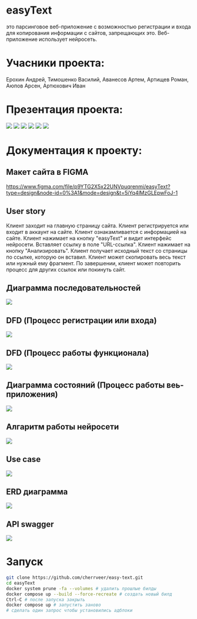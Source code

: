# easyText
это парсинговое веб-приложение с возможностью регистрации и входа для копирования информации с сайтов, запрещающих это. Веб-приложение использует нейросеть.

# Учасники проекта: 
Ерохин Андрей, Тимошенко Василий, Аванесов Артем, Артищев Роман, Аюпов Арсен, Артюхович Иван

# Презентация проекта:
![](readme_assets/1.png)
![](readme_assets/2.png)
![](readme_assets/3.png)
![](readme_assets/4.png)
![](readme_assets/5.png)
![](readme_assets/6.png)

# Документация к проекту:

## Макет сайта в FIGMA
https://www.figma.com/file/p9YTG2X5x22UNVpuqrenmi/easyText?type=design&node-id=0%3A1&mode=design&t=5iYq4lMzGLEpwFoJ-1

## User story
Клиент заходит на главную страницу сайта. Клиент регистрируется или входит в аккаунт на сайте. Клиент ознакамливается с информацией на сайте. Клиент нажимает на кнопку "easyText" и видит интерфейс нейросети. Вставляет ссылку в поле "URL-ссылка". Клиент нажимает на кнопку "Анализировать". Клиент получает исходный текст со страницы по ссылке, которую он вставил. Клиент может скопировать весь текст или нужный ему фрагмент. По завершении, клиент может повторить процесс для других ссылок или покинуть сайт.

## Диаграмма последовательностей
![](readme_assets/последовательностей.png)

## DFD (Процесс регистрации или входа)
![](readme_assets/DFD(Регистрация_вход).png)

## DFD (Процесс работы функционала)
![](readme_assets/DFD(Функционал).png)

## Диаграмма состояний (Процесс работы веь-приложения)
![](readme_assets/Use_case(Веб-приложение).png)

## Алгаритм работы нейросети 
![](readme_assets/Алгаритм_работы_нейросети.png)

## Use case
![](readme_assets/Состояния.png)

## ERD диаграмма
![](readme_assets/database-entity-relation-diagram.jpg)

## API swagger
![](readme_assets/screencapture-editor-next-swagger-io-2024-05-22-11_17_43.png)

# Запуск
```bash
git clone https://github.com/cherrveer/easy-text.git
cd easyText
docker system prune -fa --volumes # удалить прошлые билды
docker compose up --build --force-recreate # создать новый билд
Ctrl-C # после запуска закрыть
docker compose up # запустить заново
# сделать один запрос чтобы установились адблоки
```
